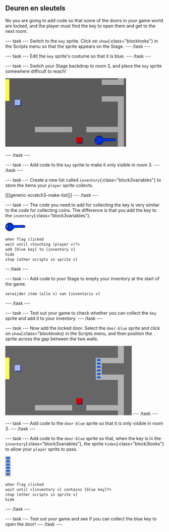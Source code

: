 ## Deuren en sleutels

No you are going to add code so that some of the doors in your game world are locked, and the player must find the key to open them and get to the next room.

\--- task \--- Switch to the `key` sprite. Click on `show`{:class="blocklooks"} in the Scripts menu so that the sprite appears on the Stage. \--- /task \---

\--- task \--- Edit the `key` sprite's costume so that it is blue. \--- /task \---

\--- task \--- Switch your Stage backdrop to room 3, and place the `key` sprite somewhere difficult to reach!

![screenshot](images/world-key.png)

\--- /task \---

\--- task \--- Add code to the `key` sprite to make it only visible in room 3. \--- /task \---

\--- task \--- Create a new list called `inventory`{:class="block3variables"} to store the items your `player` sprite collects.

[[[generic-scratch3-make-list]]] \--- /task \---

\--- task \--- The code you need to add for collecting the key is very similar to the code for collecting coins. The difference is that you add the key to the `inventory`{:class="block3variables"}.

![key](images/key.png)

```blocks3
when flag clicked
wait until <touching (player v)?>
add [blue key] to [inventory v]
hide
stop [other scripts in sprite v]
```

-- /task \---

\--- task \--- Add code to your Stage to empty your inventory at the start of the game.

```blocks3
verwijder item (alle v) van [inventaris v]
```

\--- /task \---

\--- task \--- Test out your game to check whether you can collect the `key` sprite and add it to your inventory. \--- /task \---

\--- task \--- Now add the locked door. Select the `door-blue` sprite and click on `show`{:class="blocklooks} in the Scripts menu, and then position the sprite across the gap between the two walls.

![screenshot](images/world-door.png) \--- /task \---

\--- task \--- Add code to the `door-blue` sprite so that it is only visible in room 3. \--- /task \---

\--- task \--- Add code to the `door-blue` sprite so that, when the key is in the `inventory`{:class="block3variables"}, the sprite `hides`{:class="block3looks"} to allow your `player` sprite to pass.

![door](images/door.png)

```blocks3
when flag clicked
wait until <[inventory v] contains [blue key]?>
stop [other scripts in sprite v]
hide
```

\--- /task \---

\--- task \--- Test out your game and see if you can collect the blue key to open the door! \--- /task \---